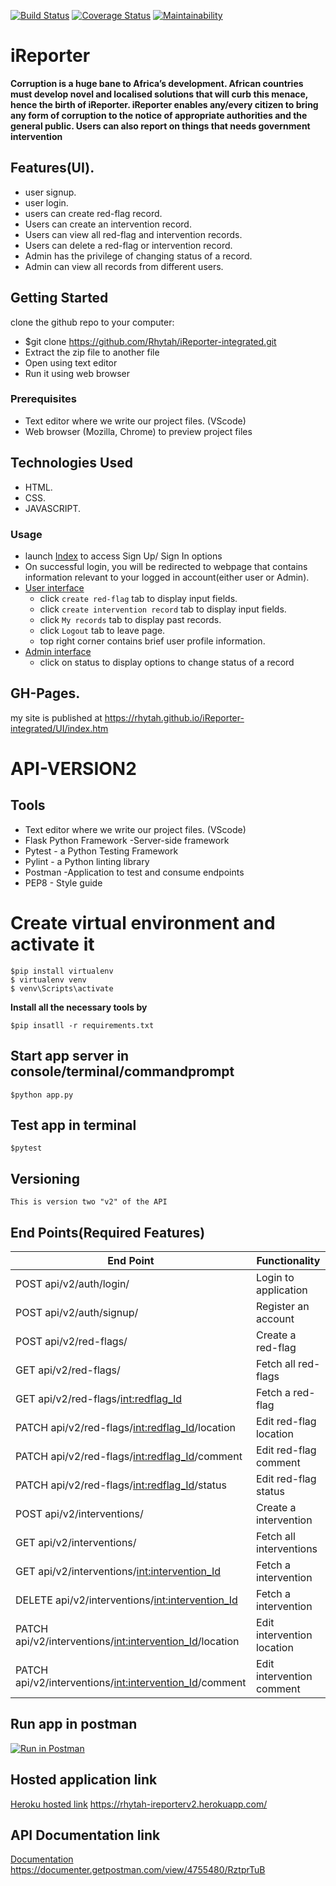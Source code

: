 [![Build Status](https://travis-ci.org/Rhytah/iReporter-integrated.svg?branch=develop)](https://travis-ci.org/Rhytah/iReporter-integrated)  [![Coverage Status](https://coveralls.io/repos/github/Rhytah/iReporter-integrated/badge.svg?branch=develop)](https://coveralls.io/github/Rhytah/iReporter-integrated?branch=develop) [![Maintainability](https://api.codeclimate.com/v1/badges/9c17afd46ba149329df3/maintainability)](https://codeclimate.com/github/Rhytah/iReporter-integrated/maintainability)

# iReporter

**Corruption is a huge bane to Africa’s development. African countries must develop novel and localised solutions that will curb this menace, hence the birth of iReporter.
iReporter enables any/every citizen to bring any form of corruption to the notice of appropriate authorities and the general public. Users can also report on things that needs government intervention**

## Features(UI).
* user signup.
* user login.
* users can create red-flag record.
* Users can create an intervention record.
* Users can view all red-flag and intervention records.
* Users can delete a red-flag or intervention record.
* Admin has the privilege of changing status of a record.
* Admin can view all records from different users.
 

## Getting Started
clone the github repo to your computer:
* $git clone https://github.com/Rhytah/iReporter-integrated.git
* Extract the zip file to another file
* Open using text editor
* Run it using web browser 

### Prerequisites

* Text editor where we write our project files. (VScode)
* Web browser (Mozilla, Chrome) to preview project files

## Technologies Used
* HTML.
* CSS.
* JAVASCRIPT.

### Usage
* launch <a href="https://rhytah.github.io/iReporter-integrated/UI/index.htm">Index</a>  to access Sign Up/ Sign In options
* On successful login, you will be redirected to webpage that contains information relevant to your logged in account(either user or Admin).
* <a href="https://rhytah.github.io/iReporter-integrated/UI/forum.htm">User interface</a> 
  - click `create red-flag` tab to display input fields.
  - click `create intervention record` tab to display input fields.
  - click `My records` tab to display past records.
  - click `Logout` tab to leave page.
  - top right corner contains brief user profile information.
* <a href="https://rhytah.github.io/iReporter-integrated/UI/admin.htm">Admin interface</a> 
  - click on status to display options to change status of a record

## GH-Pages.
my site is published at https://rhytah.github.io/iReporter-integrated/UI/index.htm


# API-VERSION2 


## Tools

* Text editor where we write our project files. (VScode)
* Flask Python Framework -Server-side framework
* Pytest - a Python Testing Framework
* Pylint - a Python linting library
* Postman -Application to test and consume endpoints
* PEP8 - Style guide



# Create virtual environment and activate it

```
$pip install virtualenv
$ virtualenv venv
$ venv\Scripts\activate

```
 **Install all the necessary tools by**
 ```
 $pip insatll -r requirements.txt
 ```
## Start app server in console/terminal/commandprompt

```
$python app.py
```
## Test app in terminal

```
$pytest
```
## Versioning
```
This is version two "v2" of the API
```
## End Points(Required Features)
|           End Point                                           |            Functionality                       |
|   --------------------------------------------------------    | ---------------------------------------------  |
|     POST   api/v2/auth/login/                                 |             Login to application               |
|     POST   api/v2/auth/signup/                                |             Register an account                |
|     POST   api/v2/red-flags/                                  |             Create a red-flag                  |
|     GET    api/v2/red-flags/                                  |             Fetch all red-flags                |
|     GET    api/v2/red-flags/<int:redflag_Id>                  |             Fetch a red-flag                   |
|     PATCH  api/v2/red-flags/<int:redflag_Id>/location         |             Edit red-flag location             |
|     PATCH  api/v2/red-flags/<int:redflag_Id>/comment          |             Edit red-flag comment              |
|     PATCH  api/v2/red-flags/<int:redflag_Id>/status           |             Edit red-flag status               |
|     POST   api/v2/interventions/                              |             Create a intervention              |
|     GET    api/v2/interventions/                              |             Fetch all interventions            |
|     GET    api/v2/interventions/<int:intervention_Id>         |             Fetch a intervention               |
|     DELETE api/v2/interventions/<int:intervention_Id>         |             Fetch a intervention               |
|     PATCH  api/v2/interventions/<int:intervention_Id>/location|             Edit intervention location         |
|     PATCH  api/v2/interventions/<int:intervention_Id>/comment |             Edit intervention comment          |



## Run app in postman

[![Run in Postman](https://run.pstmn.io/button.svg)](https://app.getpostman.com/run-collection/e3f48c296918745740fd)

## Hosted application link

[Heroku hosted link](https://rhytah-ireporterv2.herokuapp.com/)
https://rhytah-ireporterv2.herokuapp.com/

## API Documentation link

[Documentation](https://documenter.getpostman.com/view/4755480/RztprTuB)
https://documenter.getpostman.com/view/4755480/RztprTuB
